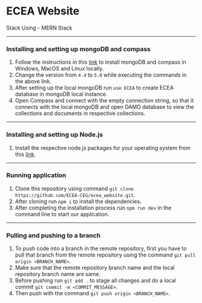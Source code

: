 # ECEA Website
Stack Using - MERN Stack

---

### Installing and setting up mongoDB and compass
1. Follow the instructions in this [link](https://www.prisma.io/dataguide/mongodb/setting-up-a-local-mongodb-database) to install mongoDB and compass in Windows, MacOS and Linux locally.
2. Change the version from ```4.4``` to ```5.0``` while executing the commands in the above link.
3. After setting up the local mongoDB run ```use ECEA``` to create ECEA database in mongoDB local instance.
4. Open Compass and connect with the empty connection string, so that it connects with the local mongoDB and open DAMO database to view the collections and documents in respective collections.

---

### Installing and setting up Node.js
1. Install the respective node.js packages for your operating system from this [link](https://nodejs.dev/download/).

---

### Running application
1. Clone this repository using command ```git clone https://github.com/ECEA-CEG/ecea_website.git```.
2. After cloning run ```npm i``` to install the dependencies.
3. After completing the installation process run ```npm run dev``` in the command line to start our application.

---

### Pulling and pushing to a branch
1. To push code into a branch in the remote repository, first you have to pull that branch from the remote repository using the command ```git pull origin <BRANCH_NAME>```. 
2. Make sure that the remote repository branch name and the local repository branch name are same.
3. Before pushing run ```git add .``` to stage all changes and do a local commit ```git commit -m <COMMIT_MESSAGE>```.
3. Then push with the command ```git push origin <BRANCH_NAME>```.
